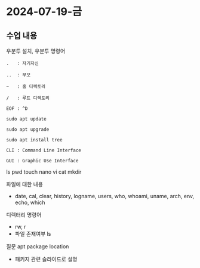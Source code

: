# 2024-07-19-금

## 수업 내용
<p>
    우분투 설치, 우분투 명령어

    . 	: 자기자신

    .. 	: 부모

    ~ 	: 홈 디렉토리

    / 	: 루트 디렉토리

    EOF	: ^D
</p>

<p>
    
    sudo apt update

    sudo apt upgrade

    sudo apt install tree     
</p>

<p>

    CLI	: Command Line Interface

    GUI : Graphic Use Interface
</p>

ls pwd touch nano vi cat mkdir

파일에 대한 내용
 - date, cal, clear, history, logname, users, who, whoami, uname, arch, env, echo, which

디렉터리 명령어
- rw, r
- 파일 존재여부 ls

질문 apt package location
- 패키지 관련 슬라이드로 설명
